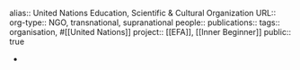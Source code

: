 alias:: United Nations Education, Scientific & Cultural Organization
URL::
org-type:: NGO, transnational, supranational
people::
publications:: 
tags:: organisation, #[[United Nations]] 
project:: [[EFA]], [[Inner Beginner]] 
public:: true

-